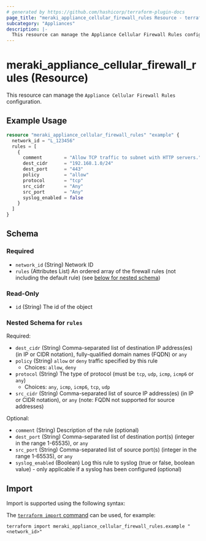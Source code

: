 ```yaml
---
# generated by https://github.com/hashicorp/terraform-plugin-docs
page_title: "meraki_appliance_cellular_firewall_rules Resource - terraform-provider-meraki"
subcategory: "Appliances"
description: |-
  This resource can manage the Appliance Cellular Firewall Rules configuration.
---
```


# meraki_appliance_cellular_firewall_rules (Resource)

This resource can manage the `Appliance Cellular Firewall Rules` configuration.

## Example Usage

```terraform
resource "meraki_appliance_cellular_firewall_rules" "example" {
  network_id = "L_123456"
  rules = [
    {
      comment        = "Allow TCP traffic to subnet with HTTP servers."
      dest_cidr      = "192.168.1.0/24"
      dest_port      = "443"
      policy         = "allow"
      protocol       = "tcp"
      src_cidr       = "Any"
      src_port       = "Any"
      syslog_enabled = false
    }
  ]
}
```

<!-- schema generated by tfplugindocs -->
## Schema

### Required

- `network_id` (String) Network ID
- `rules` (Attributes List) An ordered array of the firewall rules (not including the default rule) (see [below for nested schema](#nestedatt--rules))

### Read-Only

- `id` (String) The id of the object

<a id="nestedatt--rules"></a>
### Nested Schema for `rules`

Required:

- `dest_cidr` (String) Comma-separated list of destination IP address(es) (in IP or CIDR notation), fully-qualified domain names (FQDN) or `any`
- `policy` (String) `allow` or `deny` traffic specified by this rule
  - Choices: `allow`, `deny`
- `protocol` (String) The type of protocol (must be `tcp`, `udp`, `icmp`, `icmp6` or `any`)
  - Choices: `any`, `icmp`, `icmp6`, `tcp`, `udp`
- `src_cidr` (String) Comma-separated list of source IP address(es) (in IP or CIDR notation), or `any` (note: FQDN not supported for source addresses)

Optional:

- `comment` (String) Description of the rule (optional)
- `dest_port` (String) Comma-separated list of destination port(s) (integer in the range 1-65535), or `any`
- `src_port` (String) Comma-separated list of source port(s) (integer in the range 1-65535), or `any`
- `syslog_enabled` (Boolean) Log this rule to syslog (true or false, boolean value) - only applicable if a syslog has been configured (optional)

## Import

Import is supported using the following syntax:

The [`terraform import` command](https://developer.hashicorp.com/terraform/cli/commands/import) can be used, for example:

```shell
terraform import meraki_appliance_cellular_firewall_rules.example "<network_id>"
```
